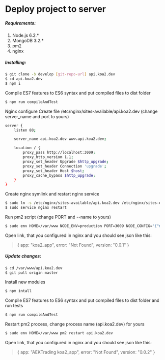 # Deploy project to server
##### Requirements:
1. Node.js 6.2.*
2. MongoDB 3.2.*
3. pm2
4. nginx

##### Installing:
```sh
$ git clone -b develop [git-repo-url] api.koa2.dev
$ cd api.koa2.dev
$ npm i
```
Compile ES7 features to ES6 syntax and put compiled files to dist folder
```sh
$ npm run compileAndTest
```

Nginx configure
Create file /etc/nginx/sites-available/api.koa2.dev (change server_name and port to yours)
```sh
server {
    listen 80;

    server_name api.koa2.dev www.api.koa2.dev;

    location / {
        proxy_pass http://localhost:3009;
        proxy_http_version 1.1;
        proxy_set_header Upgrade $http_upgrade;
        proxy_set_header Connection 'upgrade';
        proxy_set_header Host $host;
        proxy_cache_bypass $http_upgrade;
    }
}
```
Create nginx symlink and restart nginx service
```sh
$ sudo ln -s /etc/nginx/sites-available/api.koa2.dev /etc/nginx/sites-enabled/
$ sudo service nginx restart
```

Run pm2 script (change PORT and --name to yours)
```sh
$ sudo env HOME=/var/www NODE_ENV=production PORT=3009 NODE_CONFIG='{"mongoose":{"uri":"mongodb://localhost/koa2_prod"}}' pm2 start index.js -f --name "api.koa2.dev"
```
Open link, that you configured in nginx and you should see json like this:
> { app: "koa2_app", error: "Not Found", version: "0.0.1" }

##### Update changes:
```sh
$ cd /var/www/api.koa2.dev
$ git pull origin master
```

Install new modules
```sh
$ npm intall
```

Compile ES7 features to ES6 syntax and put compiled files to dist folder and run tests
```sh
$ npm run compileAndTest
```

Restart pm2 process, change process name (api.koa2.dev) for yours
```sh
$ sudo env HOME=/var/www pm2 restart api.koa2.dev
```
Open link, that you configured in nginx and you should see json like this:
> { app: "AEKTrading koa2_app", error: "Not Found", version: "0.0.2" }
